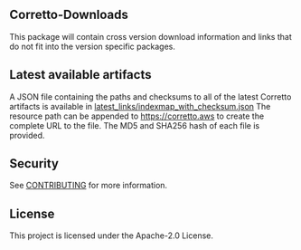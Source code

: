 ## Corretto-Downloads

This package will contain cross version download information and links that do not fit into the version specific packages.

## Latest available artifacts

A JSON file containing the paths and checksums to all of the latest Corretto artifacts is available in [latest_links/indexmap_with_checksum.json](latest_links/indexmap_with_checksum.json)
The resource path can be appended to https://corretto.aws to create the complete URL to the file. The MD5 and SHA256 hash of each file is provided.

## Security

See [CONTRIBUTING](CONTRIBUTING.md#security-issue-notifications) for more information.

## License

This project is licensed under the Apache-2.0 License.

